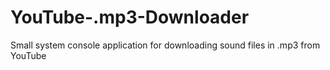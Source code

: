 # YouTube-.mp3-Downloader
Small system console application for downloading sound files in .mp3 from YouTube
